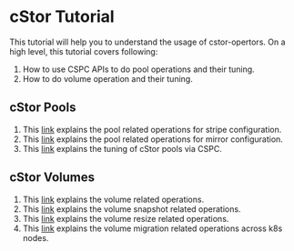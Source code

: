 # cStor Tutorial

This tutorial will help you to understand the usage of cstor-opertors.
On a high level, this tutorial covers following:

1. How to use CSPC APIs to do pool operations and their tuning.
2. How to do volume operation and their tuning.

## cStor Pools

1. This [link](./cspc/stripe/stripe.md) explains the pool related operations for stripe configuration.
2. This [link](./cspc/mirror/mirror.md) explains the pool related operations for mirror configuration.
3. This [link](./cspc/tuning/tune.md) explains the tuning of cStor pools via CSPC.


## cStor Volumes

1. This [link](./volumes/volume.md) explains the volume related operations.
2. This [link](./volumes/snapshot.md) explains the volume snapshot related operations.
3. This [link](./volumes/resize.md) explains the volume resize related operations.
4. This [link](./volumes/migration.md) explains the volume migration related operations across k8s nodes.
